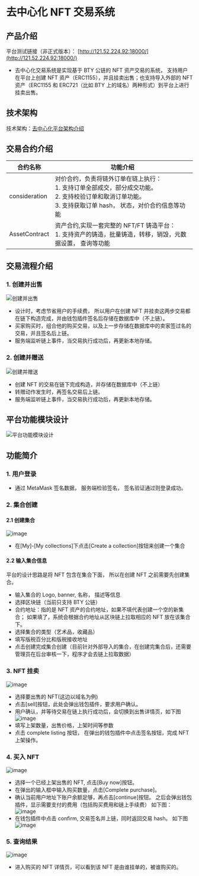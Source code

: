 # 去中心化 NFT 交易系统

## 产品介绍

平台测试链接（非正式版本）： [http://121.52.224.92:18000/](http://121.52.224.92:18000/)

-   去中心化交易系统是实现基于 BTY 公链的 NFT 资产交易的系统， 支持用户在平台上创建 NFT 资产（ERC1155），并且挂卖出售；也支持导入外部的 NFT 资产（ERC1155 和 ERC721（比如 BTY 上的域名）两种形式）到平台上进行挂卖出售。

## 技术架构

技术架构：[去中心化平台架构介绍](https://github.com/andyYuanFZM/Chain33_Dapp_develop/blob/main/L18%20%E6%A1%88%E4%BE%8B%E4%BB%8B%E7%BB%8D/%E5%8E%BB%E4%B8%AD%E5%BF%83%E5%8C%96%E5%9F%9F%E5%90%8D%E7%B3%BB%E7%BB%9F.md#%E6%8A%80%E6%9C%AF%E6%9E%B6%E6%9E%84)

## 交易合约介绍

| 合约名称      | 功能介绍                                                                                                                                                             |
| ------------- | -------------------------------------------------------------------------------------------------------------------------------------------------------------------- |
| consideration | 对价合约，负责将链外订单在链上执行： <br>1. 支持订单全部成交，部分成交功能。 <br>2. 支持校验订单和取消订单功能。 <br>3. 支持获取订单 hash， 状态，对价合约信息等功能 |
| AssetContract | 资产合约,实现一套完整的 NFT/FT 铸造平台：<br>1. 支持资产的铸造，批量铸造，转移，销毁，元数据设置， 查询等功能                                                        |

## 交易流程介绍

### 1. 创建并出售

![创建并出售](../../../picture/resource/createAndsell.png)

-   设计时，考虑节省用户的手续费， 所以用户在创建 NFT 并挂卖这两步交易都在链下构造完成，并由钱包插件签名后存储在数据库中（不上链）。
-   买家购买时，组合他的购买交易，以及上一步存储在数据库中的卖家签过名的交易，并且签名后上链。
-   服务端监听链上事件，当交易执行成功后，再更新本地存储。

### 2. 创建并赠送

![创建并赠送](../../../picture/resource/createAndtransfer.png)

-   创建 NFT 的交易在链下完成构造，并存储在数据库中（不上链）
-   转赠动作发生时，再签名交易后上链。
-   服务端监听链上事件，当交易执行成功后，再更新本地存储。

## 平台功能模块设计

![平台功能模块设计](../../../picture/resource/design.png)

## 功能简介

### 1. 用户登录

-   通过 MetaMask 签名数据， 服务端检验签名， 签名验证通过则登录成功。

### 2. 集合创建

#### 2.1 创建集合

![image](../../../picture/resource/mycollection.png)

-   在[My]-[My collections]下点击[Create a collection]按钮来创建一个集合

#### 2.2 输入集合信息

平台的设计思路是将 NFT 包含在集合下面， 所以在创建 NFT 之前需要先创建集合。

-   输入集合的 Logo, banner, 名称， 描述等信息
-   选择区块链（当前只支持 BTY 公链）
-   合约地址：指的是 NFT 资产的合约地址，如果不填代表创建一个空的新集合； 如果填了，系统会根据合约地址从区块链上拉取相应的 NFT 放在该集合下。
-   选择集合的类型（艺术品，收藏品）
-   填写版税百分比和版税接收地址
-   点击创建完成集合创建（目前针对外部导入的集合，在创建完集合后，还需要管理员在后台审核一下，程序才会去链上拉取数据）

### 3. NFT 挂卖

![image](../../../picture/resource/sell.png)

-   选择要出售的 NFT(这边以域名为例)
-   点击[sell]按钮，此处会弹出钱包插件，要求用户确认。
-   用户确认，并等待交易在链上执行成功后，会切换到出售详情页，如下图
    ![image](../../../picture/resource/selldetail.png)
-   填写上架数量，出售价格，上架时间等参数
-   点击 complete listing 按钮， 在弹出的钱包插件中点击签名按钮，完成 NFT 上架操作。

### 4. 买入 NFT

![image](../../../picture/resource/buy.png)

-   选择一个已经上架出售的 NFT, 点击[Buy now]按钮。
-   在弹出的输入框中输入购买数量，点击[Complete purchase]。
-   确认当前用户地址下账户余额足够，再点击[continue]按钮。 之后会弹出钱包插件，显示需要支付的费用（包括购买费用和链上手续费） 如下图：
    ![image](../../../picture/resource/fee.png)
-   在钱包插件中点击 confirm, 交易签名并上链，同时返回交易 hash。 如下图
    ![image](../../../picture/resource/listing.png)

### 5. 查询结果

![image](../../../picture/resource/result.png)

-   进入购买的 NFT 详情页，可以看到该 NFT 是由谁挂单的，被谁购买的。
